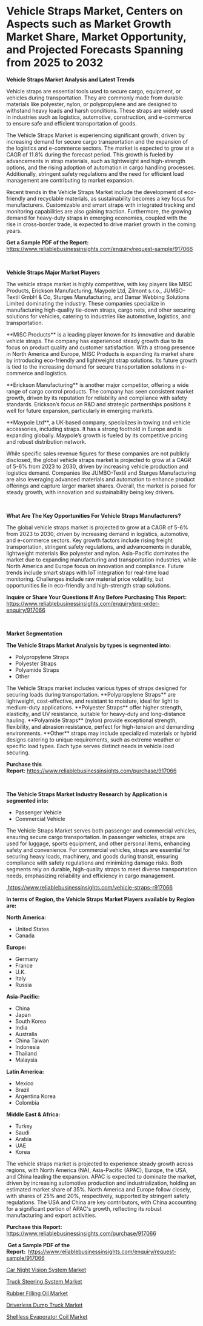 <p><h1>Vehicle Straps Market, Centers on Aspects such as Market Growth Market Share, Market Opportunity, and Projected Forecasts Spanning from 2025 to 2032</h1></p><p><strong>Vehicle Straps Market Analysis and Latest Trends</strong></p>
<p><p>Vehicle straps are essential tools used to secure cargo, equipment, or vehicles during transportation. They are commonly made from durable materials like polyester, nylon, or polypropylene and are designed to withstand heavy loads and harsh conditions. These straps are widely used in industries such as logistics, automotive, construction, and e-commerce to ensure safe and efficient transportation of goods.</p><p>The Vehicle Straps Market is experiencing significant growth, driven by increasing demand for secure cargo transportation and the expansion of the logistics and e-commerce sectors. The market is expected to grow at a CAGR of 11.8% during the forecast period. This growth is fueled by advancements in strap materials, such as lightweight and high-strength options, and the rising adoption of automation in cargo handling processes. Additionally, stringent safety regulations and the need for efficient load management are contributing to market expansion.</p><p>Recent trends in the Vehicle Straps Market include the development of eco-friendly and recyclable materials, as sustainability becomes a key focus for manufacturers. Customizable and smart straps with integrated tracking and monitoring capabilities are also gaining traction. Furthermore, the growing demand for heavy-duty straps in emerging economies, coupled with the rise in cross-border trade, is expected to drive market growth in the coming years.</p></p>
<p><strong>Get a Sample PDF of the Report:&nbsp;</strong> <a href="https://www.reliablebusinessinsights.com/enquiry/request-sample/917066?utm_campaign=1117&utm_medium=2&utm_source=Github&utm_content=ia&utm_term=22012025&utm_id=vehicle-straps">https://www.reliablebusinessinsights.com/enquiry/request-sample/917066</a></p>
<p>&nbsp;</p>
<p><strong>Vehicle Straps Major Market Players</strong></p>
<p><p>The vehicle straps market is highly competitive, with key players like MISC Products, Erickson Manufacturing, Maypole Ltd, Zilmont s.r.o., JUMBO-Textil GmbH & Co, Sturges Manufacturing, and Damar Webbing Solutions Limited dominating the industry. These companies specialize in manufacturing high-quality tie-down straps, cargo nets, and other securing solutions for vehicles, catering to industries like automotive, logistics, and transportation.</p><p>**MISC Products** is a leading player known for its innovative and durable vehicle straps. The company has experienced steady growth due to its focus on product quality and customer satisfaction. With a strong presence in North America and Europe, MISC Products is expanding its market share by introducing eco-friendly and lightweight strap solutions. Its future growth is tied to the increasing demand for secure transportation solutions in e-commerce and logistics.</p><p>**Erickson Manufacturing** is another major competitor, offering a wide range of cargo control products. The company has seen consistent market growth, driven by its reputation for reliability and compliance with safety standards. Erickson’s focus on R&D and strategic partnerships positions it well for future expansion, particularly in emerging markets.</p><p>**Maypole Ltd**, a UK-based company, specializes in towing and vehicle accessories, including straps. It has a strong foothold in Europe and is expanding globally. Maypole’s growth is fueled by its competitive pricing and robust distribution network.</p><p>While specific sales revenue figures for these companies are not publicly disclosed, the global vehicle straps market is projected to grow at a CAGR of 5-6% from 2023 to 2030, driven by increasing vehicle production and logistics demand. Companies like JUMBO-Textil and Sturges Manufacturing are also leveraging advanced materials and automation to enhance product offerings and capture larger market shares. Overall, the market is poised for steady growth, with innovation and sustainability being key drivers.</p></p>
<p>&nbsp;</p>
<p><strong>What Are The Key Opportunities For Vehicle Straps Manufacturers?</strong></p>
<p><p>The global vehicle straps market is projected to grow at a CAGR of 5-6% from 2023 to 2030, driven by increasing demand in logistics, automotive, and e-commerce sectors. Key growth factors include rising freight transportation, stringent safety regulations, and advancements in durable, lightweight materials like polyester and nylon. Asia-Pacific dominates the market due to expanding manufacturing and transportation industries, while North America and Europe focus on innovation and compliance. Future trends include smart straps with IoT integration for real-time load monitoring. Challenges include raw material price volatility, but opportunities lie in eco-friendly and high-strength strap solutions.</p></p>
<p><strong>Inquire or Share Your Questions If Any Before Purchasing This Report:</strong> <a href="https://www.reliablebusinessinsights.com/enquiry/pre-order-enquiry/917066?utm_campaign=1117&utm_medium=2&utm_source=Github&utm_content=ia&utm_term=22012025&utm_id=vehicle-straps">https://www.reliablebusinessinsights.com/enquiry/pre-order-enquiry/917066</a></p>
<p>&nbsp;</p>
<p><strong>Market Segmentation</strong></p>
<p><strong>The Vehicle Straps Market Analysis by types is segmented into:</strong></p>
<p><ul><li>Polypropylene Straps</li><li>Polyester Straps</li><li>Polyamide Straps</li><li>Other</li></ul></p>
<p><p>The Vehicle Straps market includes various types of straps designed for securing loads during transportation. **Polypropylene Straps** are lightweight, cost-effective, and resistant to moisture, ideal for light to medium-duty applications. **Polyester Straps** offer higher strength, elasticity, and UV resistance, suitable for heavy-duty and long-distance hauling. **Polyamide Straps** (nylon) provide exceptional strength, flexibility, and abrasion resistance, perfect for high-tension and demanding environments. **Other** straps may include specialized materials or hybrid designs catering to unique requirements, such as extreme weather or specific load types. Each type serves distinct needs in vehicle load securing.</p></p>
<p><strong>Purchase this Report:&nbsp;</strong><a href="https://www.reliablebusinessinsights.com/purchase/917066?utm_campaign=1117&utm_medium=2&utm_source=Github&utm_content=ia&utm_term=22012025&utm_id=vehicle-straps">https://www.reliablebusinessinsights.com/purchase/917066</a></p>
<p>&nbsp;</p>
<p><strong>The Vehicle Straps Market Industry Research by Application is segmented into:</strong></p>
<p><ul><li>Passenger Vehicle</li><li>Commercial Vehicle</li></ul></p>
<p><p>The Vehicle Straps Market serves both passenger and commercial vehicles, ensuring secure cargo transportation. In passenger vehicles, straps are used for luggage, sports equipment, and other personal items, enhancing safety and convenience. For commercial vehicles, straps are essential for securing heavy loads, machinery, and goods during transit, ensuring compliance with safety regulations and minimizing damage risks. Both segments rely on durable, high-quality straps to meet diverse transportation needs, emphasizing reliability and efficiency in cargo management.</p></p>
<p><a href="https://www.reliablebusinessinsights.com/vehicle-straps-r917066?utm_campaign=1117&utm_medium=2&utm_source=Github&utm_content=ia&utm_term=22012025&utm_id=vehicle-straps">&nbsp;https://www.reliablebusinessinsights.com/vehicle-straps-r917066</a></p>
<p><strong>In terms of Region, the Vehicle Straps Market Players available by Region are:</strong></p>
<p>
    <p> <strong> North America: </strong>
        <ul>
            <li>United States</li>
            <li>Canada</li>
        </ul>
        </p> 
    <p> <strong> Europe: </strong>
        <ul>
            <li>Germany</li>
            <li>France</li>
            <li>U.K.</li>
            <li>Italy</li>
            <li>Russia</li>
        </ul>
        </p> 
    <p> <strong> Asia-Pacific: </strong>
        <ul>
            <li>China</li>
            <li>Japan</li>
            <li>South Korea</li>
            <li>India</li>
            <li>Australia</li>
            <li>China Taiwan</li>
            <li>Indonesia</li>
            <li>Thailand</li>
            <li>Malaysia</li>
        </ul>
        </p> 
    <p> <strong> Latin America: </strong>
        <ul>
            <li>Mexico</li>
            <li>Brazil</li>
            <li>Argentina Korea</li>
            <li>Colombia</li>
        </ul>
        </p> 
    <p> <strong> Middle East & Africa: </strong>
        <ul>
            <li>Turkey</li>
            <li>Saudi</li>
            <li>Arabia</li>
            <li>UAE</li>
            <li>Korea</li>
        </ul>
    </p>
    </p>
<p><p>The vehicle straps market is projected to experience steady growth across regions, with North America (NA), Asia-Pacific (APAC), Europe, the USA, and China leading the expansion. APAC is expected to dominate the market, driven by increasing automotive production and industrialization, holding an estimated market share of 35%. North America and Europe follow closely, with shares of 25% and 20%, respectively, supported by stringent safety regulations. The USA and China are key contributors, with China accounting for a significant portion of APAC's growth, reflecting its robust manufacturing and export activities.</p></p>
<p><strong>Purchase this Report: </strong><a href="https://www.reliablebusinessinsights.com/purchase/917066?utm_campaign=1117&utm_medium=2&utm_source=Github&utm_content=ia&utm_term=22012025&utm_id=vehicle-straps">https://www.reliablebusinessinsights.com/purchase/917066</a></p>
<p>&nbsp;<strong>Get a Sample PDF of the Report:&nbsp;&nbsp;</strong><a href="https://www.reliablebusinessinsights.com/enquiry/request-sample/917066?utm_campaign=1117&utm_medium=2&utm_source=Github&utm_content=ia&utm_term=22012025&utm_id=vehicle-straps">https://www.reliablebusinessinsights.com/enquiry/request-sample/917066</a></p>
<p><strong></strong></p>
<p><p><a href="https://github.com/lehumiston1971679/Market-Research-Report-List-1/blob/main/car-night-vision-system-market.md?utm_campaign=1117&utm_medium=2&utm_source=Github&utm_content=ia&utm_term=22012025&utm_id=vehicle-straps">Car Night Vision System Market</a></p><p><a href="https://github.com/rileymgdorcas/Market-Research-Report-List-1/blob/main/truck-steering-system-market.md?utm_campaign=1117&utm_medium=2&utm_source=Github&utm_content=ia&utm_term=22012025&utm_id=vehicle-straps">Truck Steering System Market</a></p><p><a href="https://www.linkedin.com/pulse/market-trends-rubber-filling-oil-industry-size-share-s09jc?utm_campaign=1117&utm_medium=2&utm_source=Github&utm_content=ia&utm_term=22012025&utm_id=vehicle-straps">Rubber Filling Oil Market</a></p><p><a href="https://www.linkedin.com/pulse/whats-driving-driverless-dump-truck-market-2025-2032-forecast-h1xec?utm_campaign=1117&utm_medium=2&utm_source=Github&utm_content=ia&utm_term=22012025&utm_id=vehicle-straps">Driverless Dump Truck Market</a></p><p><a href="https://www.linkedin.com/pulse/global-shellless-evaporator-coil-market-size-2025-2032-zmwdf?utm_campaign=1117&utm_medium=2&utm_source=Github&utm_content=ia&utm_term=22012025&utm_id=vehicle-straps">Shellless Evaporator Coil Market</a></p></p>